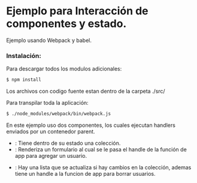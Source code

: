 # Ejemplo para Interacción de componentes y estado.

Ejemplo usando Webpack y babel.

### Instalación:

Para descargar todos los modulos adicionales:
```sh
$ npm install
```
Los archivos con codigo fuente estan dentro de la carpeta ./src/

Para transpilar toda la aplicación:
```sh
$ ./node_modules/webpack/bin/webpack.js
```
En este ejemplo uso dos componentes, los cuales ejecutan handlers enviados por un contenedor parent.

- <App>:   Tiene dentro de su estado una colección.
- <Form>: Renderiza un formulario al cual se le pasa el handle de la función de app para agregar un usuario.
- <Lista>:  Hay una lista que se actualiza si hay cambios en la colección, ademas tiene un handle a la funcion de app para borrar usuarios.
